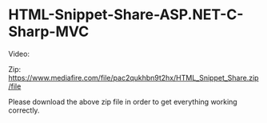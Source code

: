 # HTML-Snippet-Share-ASP.NET-C-Sharp-MVC

Video: 

Zip: https://www.mediafire.com/file/pac2qukhbn9t2hx/HTML_Snippet_Share.zip/file

Please download the above zip file in order to get everything working correctly.
